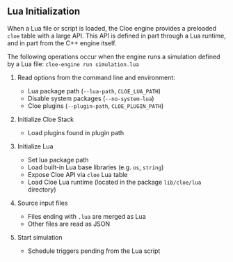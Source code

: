 Lua Initialization
------------------

When a Lua file or script is loaded, the Cloe engine provides a preloaded
`cloe` table with a large API. This API is defined in part through a Lua
runtime, and in part from the C++ engine itself.

The following operations occur when the engine runs a simulation defined
by a Lua file: `cloe-engine run simulation.lua`

1. Read options from the command line and environment:

   - Lua package path (`--lua-path`, `CLOE_LUA_PATH`)
   - Disable system packages (`--no-system-lua`)
   - Cloe plugins (`--plugin-path`, `CLOE_PLUGIN_PATH`)

2. Initialize Cloe Stack

   - Load plugins found in plugin path

3. Initialize Lua

   - Set lua package path
   - Load built-in Lua base libraries (e.g. `os`, `string`)
   - Expose Cloe API via `cloe` Lua table
   - Load Cloe Lua runtime (located in the package `lib/cloe/lua` directory)

4. Source input files

   - Files ending with `.lua` are merged as Lua
   - Other files are read as JSON

5. Start simulation

   - Schedule triggers pending from the Lua script
